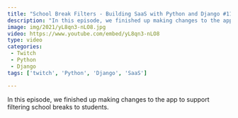 ```yaml
---
title: "School Break Filters - Building SaaS with Python and Django #113"
description: "In this episode, we finished up making changes to the app to support filtering school breaks to students."
image: img/2021/yL8qn3-nLO8.jpg
video: https://www.youtube.com/embed/yL8qn3-nLO8
type: video
categories:
 - Twitch
 - Python
 - Django
tags: ['twitch', 'Python', 'Django', 'SaaS']

---
```


In this episode, we finished up making changes to the app to support filtering school breaks to students.
